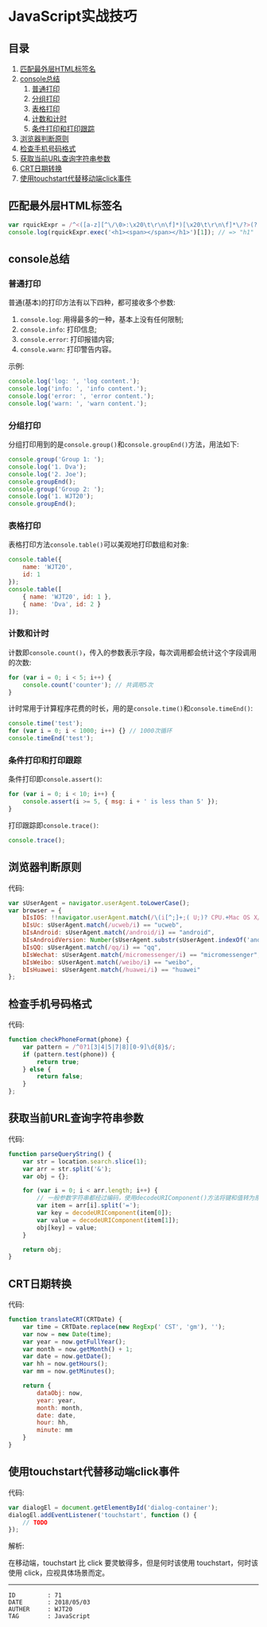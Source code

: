 
# JavaScript实战技巧 #

## 目录 ##

1. [匹配最外层HTML标签名](#href1)
2. [console总结](#href2)
	1. [普通打印](#href3)
	2. [分组打印](#href4)
	3. [表格打印](#href5)
	4. [计数和计时](#href6)
	5. [条件打印和打印跟踪](#href7)
3. [浏览器判断原则](#href8)
4. [检查手机号码格式](#href9)
5. [获取当前URL查询字符串参数](#href10)
6. [CRT日期转换](#href11)
7. [使用touchstart代替移动端click事件](#href12)

## <a name="href1">匹配最外层HTML标签名</a></a> ##

```js
var rquickExpr = /^<([a-z][^\/\0>:\x20\t\r\n\f]*)[\x20\t\r\n\f]*\/?>(?:<\/\1>|)$/i;
console.log(rquickExpr.exec('<h1><span></span></h1>')[1]); // => "h1"
```

## <a name="href2">console总结</a></a> ##

### <a name="href2-1">普通打印</a></a> ###

普通(基本)的打印方法有以下四种，都可接收多个参数:

1. `console.log`: 用得最多的一种，基本上没有任何限制;
2. `console.info`: 打印信息;
3. `console.error`: 打印报错内容;
4. `console.warn`: 打印警告内容。

示例:

```js
console.log('log: ', 'log content.');
console.log('info: ', 'info content.');
console.log('error: ', 'error content.');
console.log('warn: ', 'warn content.');
```

### <a name="href2-2">分组打印</a></a> ###

分组打印用到的是`console.group()`和`console.groupEnd()`方法，用法如下:

```js
console.group('Group 1: ');
console.log('1. Dva');
console.log('2. Joe');
console.groupEnd();
console.group('Group 2: ');
console.log('1. WJT20');
console.groupEnd();
```

### <a name="href2-3">表格打印</a></a> ###

表格打印方法`console.table()`可以美观地打印数组和对象:

```js
console.table({
	name: 'WJT20',
	id: 1
});
console.table([
	{ name: 'WJT20', id: 1 },
	{ name: 'Dva', id: 2 }
]);
```

### <a name="href2-4">计数和计时</a></a> ###

计数即`console.count()`，传入的参数表示字段，每次调用都会统计这个字段调用的次数:

```js
for (var i = 0; i < 5; i++) {
	console.count('counter'); // 共调用5次
}
```

计时常用于计算程序花费的时长，用的是`console.time()`和`console.timeEnd()`:

```js
console.time('test');
for (var i = 0; i < 1000; i++) {} // 1000次循环
console.timeEnd('test');
```

### <a name="href2-5">条件打印和打印跟踪</a></a> ###

条件打印即`console.assert()`:

```js
for (var i = 0; i < 10; i++) {
	console.assert(i >= 5, { msg: i + ' is less than 5' });
}
```

打印跟踪即`console.trace()`:

```js
console.trace();
```

## <a name="href3">浏览器判断原则</a></a> ##

代码:

```js
var sUserAgent = navigator.userAgent.toLowerCase();
var browser = {
    bIsIOS: !!navigator.userAgent.match(/\(i[^;]+;( U;)? CPU.+Mac OS X/),
    bIsUc: sUserAgent.match(/ucweb/i) == "ucweb",
    bIsAndroid: sUserAgent.match(/android/i) == "android",
    bIsAndroidVersion: Number(sUserAgent.substr(sUserAgent.indexOf('android') + 8, 3)),
    bIsQQ: sUserAgent.match(/qq/i) == "qq",
    bIsWechat: sUserAgent.match(/micromessenger/i) == "micromessenger",
    bIsWeibo: sUserAgent.match(/weibo/i) == "weibo",
    bIsHuawei: sUserAgent.match(/huawei/i) == "huawei"
};
```

## <a name="href4">检查手机号码格式</a></a> ##

代码:

```js
function checkPhoneFormat(phone) {
    var pattern = /^0?1[3|4|5|7|8][0-9]\d{8}$/;
    if (pattern.test(phone)) {
        return true;
    } else {
        return false;
    }
};
```

## <a name="href5">获取当前URL查询字符串参数</a></a> ##

代码:

```js
function parseQueryString() {
    var str = location.search.slice(1);
	var arr = str.split('&');
	var obj = {};

    for (var i = 0; i < arr.length; i++) {
		// 一般参数字符串都经过编码，使用decodeURIComponent()方法将键和值转为原始值
        var item = arr[i].split('=');
		var key = decodeURIComponent(item[0]);
		var value = decodeURIComponent(item[1]);
        obj[key] = value;
    }

    return obj;
}
```

## <a name="href6">CRT日期转换</a></a> ##

代码:

```js
function translateCRT(CRTDate) {
    var time = CRTDate.replace(new RegExp(' CST', 'gm'), '');
    var now = new Date(time);
    var year = now.getFullYear();
    var month = now.getMonth() + 1;
    var date = now.getDate();
    var hh = now.getHours();
    var mm = now.getMinutes();

    return {
        dataObj: now,
        year: year,
        month: month,
        date: date,
        hour: hh,
        minute: mm
    }
}
```

## <a name="href7">使用touchstart代替移动端click事件</a></a> ##

代码:

```js
var dialogEl = document.getElementById('dialog-container');
dialogEl.addEventListener('touchstart', function () {
    // TODO
});
```

解析:

在移动端，touchstart 比 click 要灵敏得多，但是何时该使用 touchstart，何时该使用 click，应视具体场景而定。

---

```
ID         : 71
DATE       : 2018/05/03
AUTHER     : WJT20
TAG        : JavaScript
```
